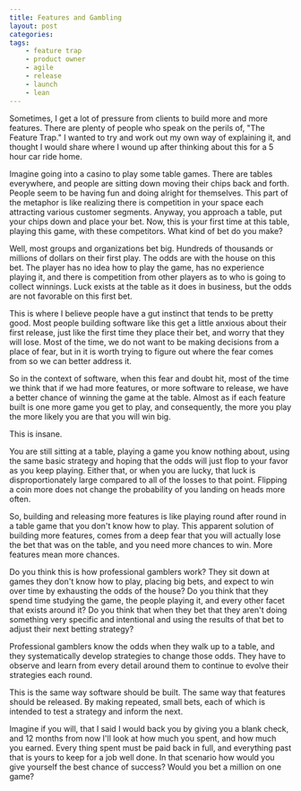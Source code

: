 ```yaml
---
title: Features and Gambling
layout: post
categories:
tags:
    - feature trap
    - product owner
    - agile
    - release
    - launch
    - lean
---
```

Sometimes, I get a lot of pressure from clients to build more and more features. There are plenty of people who speak
on the perils of, "The Feature Trap." I wanted to try and work out my own way of explaining it, and thought I would share
where I wound up after thinking about this for a 5 hour car ride home.

Imagine going into a casino to play some table games. There are tables everywhere, and people are sitting down moving
their chips back and forth. People seem to be having fun and doing alright for themselves. This part of the metaphor is
like realizing there is competition in your space each attracting various customer segments. Anyway, you approach
a table, put your chips down and place your bet. Now, this is your first time at this table, playing this game, with 
these competitors. What kind of bet do you make?

Well, most groups and organizations bet big. Hundreds of thousands or millions of dollars on their first play. The odds
are with the house on this bet. The player has no idea how to play the game, has no experience playing it, and there
is competition from other players as to who is going to collect winnings. Luck exists at the table as it does in business,
but the odds are not favorable on this first bet.

This is where I believe people have a gut instinct that tends to be pretty good. Most people building software like this
get a little anxious about their first release, just like the first time they place their bet, and worry that they will lose.
Most of the time, we do not want to be making decisions from a place of fear, but in it is worth trying
to figure out where the fear comes from so we can better address it.

So in the context of software, when this fear and doubt hit, most of the time we think that if we had more features, or
more software to release, we have a better chance of winning the game at the table. Almost as if each feature built is
one more game you get to play, and consequently, the more you play the more likely you are that you will win big.

This is insane. 

You are still sitting at a table, playing a game you know nothing about, using the same basic strategy and hoping that
the odds will just flop to your favor as you keep playing. Either that, or when you are lucky, that luck is disproportionately
large compared to all of the losses to that point. Flipping a coin more does not change the probability of you landing
on heads more often.

So, building and releasing more features is like playing round after round in a table game that you don't know how to play.
This apparent solution of building more features, comes from a deep fear that you will actually lose the bet that was on
the table, and you need more chances to win. More features mean more chances.

Do you think this is how professional gamblers work? They sit down at games they don't know how to play, placing big
bets, and expect to win over time by exhausting the odds of the house? Do you think that they spend time studying the game,
the people playing it, and every other facet that exists around it? Do you think that when they bet that they aren't doing
something very specific and intentional and using the results of that bet to adjust their next betting strategy?

Professional gamblers know the odds when they walk up to a table, and they systematically develop strategies to change
those odds. They have to observe and learn from every detail around them to continue to evolve their strategies each round.

This is the same way software should be built. The same way that features should be released. By making repeated, small bets, each
of which is intended to test a strategy and inform the next.

Imagine if you will, that I said I would back you by giving you a blank check, and 12 months from now I'll look at how much you
spent, and how much you earned. Every thing spent must be paid back in full, and everything past that is yours to keep for
a job well done. In that scenario how would you give yourself the best chance of success? Would you bet a million
on one game?
